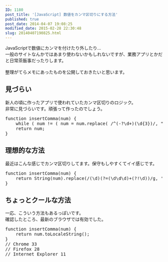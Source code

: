 ```yaml
---
ID: 1180
post_title: '[JavaScript] 数値をカンマ区切りにする方法'
published: true
post_date: 2014-04-07 19:08:25
modified_date: 2015-02-28 22:30:48
slug: 20140407190825.html
---
```

<p>JavaScriptで数値にカンマを付けたり外したり…<br />
一般のサイトなんかではあまり使わないかもしれないですが、業務アプリとかだと日常茶飯事だったりします。<br />
<!--more--><br />
整理がてらメモにあったものを公開しておきたいと思います。</p>
<h2>見づらい</h2>
<p>新人の頃に作ったアプリで使われていたカンマ区切りのロジック。<br />
非常に見づらいです。頑張って作ったのでしょう。</p>
<pre class="prettyprint linenums lang-js">function insertComma(num) {
    while ( num != ( num = num.replace( /^(-?\d+)(\d{3})/, "$1,$2" ) ) );
    return num;
}</pre>
<h2>理想的な方法</h2>
<p>最近はこんな感じでカンマ区切りしてます。保守もしやすくてイイ感じです。</p>
<pre class="prettyprint linenums lang-js">function insertComma(num) {
    return String(num).replace(/(\d)(?=(\d\d\d)+(?!\d))/g, '$1,');
}</pre>
<h2>ちょっとクールな方法</h2>
<p>一応、こういう方法もあるっぽいです。<br />
確認したところ、最新のブラウザでは有効でした。</p>
<pre class="prettyprint linenums lang-js">function insertComma(num) {
    return num.toLocaleString();
}
// Chrome 33
// Firefox 28
// Internet Explorer 11</pre>